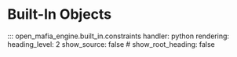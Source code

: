 # Built-In Objects

::: open_mafia_engine.built_in.constraints
    handler: python
    rendering:
        heading_level: 2
        show_source: false
        # show_root_heading: false
